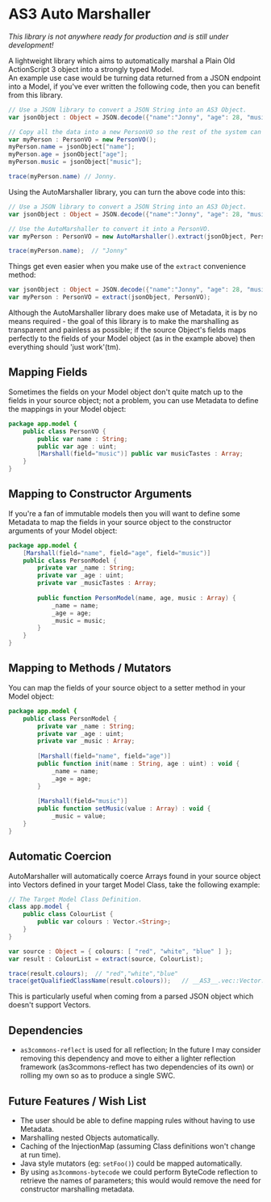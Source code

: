 AS3 Auto Marshaller
===================
*This library is not anywhere ready for production and is still under development!*

A lightweight library which aims to automatically marshal a Plain Old ActionScript 3 object into a strongly typed Model.  
An example use case would be turning data returned from a JSON endpoint into a Model, if you've ever written the 
following code, then you can benefit from this library.

```actionscript
// Use a JSON library to convert a JSON String into an AS3 Object.
var jsonObject : Object = JSON.decode({"name":"Jonny", "age": 28, "music":["nin","mew"]});

// Copy all the data into a new PersonVO so the rest of the system can use it.
var myPerson : PersonVO = new PersonVO();
myPerson.name = jsonObject["name"];
myPerson.age = jsonObject["age"];
myPerson.music = jsonObject["music"];

trace(myPerson.name) // Jonny.
```

Using the AutoMarshaller library, you can turn the above code into this:

```actionscript
// Use a JSON library to convert a JSON String into an AS3 Object.
var jsonObject : Object = JSON.decode({"name":"Jonny", "age": 28, "music":["nin","mew"]});

// Use the AutoMarshaller to convert it into a PersonVO.
var myPerson : PersonVO = new AutoMarshaller().extract(jsonObject, PersonVO);

trace(myPerson.name);  // "Jonny"
```

Things get even easier when you make use of the `extract` convenience method:

```actionscript
var jsonObject : Object = JSON.decode({"name":"Jonny", "age": 28, "music":["nin","mew"]});
var myPerson : PersonVO = extract(jsonObject, PersonVO);
```

Although the AutoMarshaller library does make use of Metadata, it is by no means required - the goal of this library
is to make the marshalling as transparent and painless as possible; if the source Object's fields maps perfectly to
the fields of your Model object (as in the example above) then everything should 'just work'(tm).


Mapping Fields
--------------
Sometimes the fields on your Model object don't quite match up to the fields in your source object; not a problem, 
you can use Metadata to define the mappings in your Model object:

```actionscript
package app.model {
	public class PersonVO {
		public var name : String;
		public var age : uint;
		[Marshall(field="music")] public var musicTastes : Array;
	}
}
```


Mapping to Constructor Arguments
--------------------------------
If you're a fan of immutable models then you will want to define some Metadata to map the fields in your source object
to the constructor arguments of your Model object:

```actionscript
package app.model {
	[Marshall(field="name", field="age", field="music")]
	public class PersonModel {
		private var _name : String;
		private var _age : uint;
		private var _musicTastes : Array;
	
    	public function PersonModel(name, age, music : Array) {
    		_name = name;
    		_age = age;
    		_music = music;
    	}
    }
}
```


Mapping to Methods / Mutators
-----------------------------
You can map the fields of your source object to a setter method in your Model object:

```actionscript
package app.model {
	public class PersonModel {
		private var _name : String;
		private var _age : uint;
		private var _music : Array;
		
		[Marshall(field="name", field="age")]
		public function init(name : String, age : uint) : void {
			_name = name;
			_age = age;
		}
		
		[Marshall(field="music")]
		public function setMusic(value : Array) : void {
			_music = value;
    }
}
```


Automatic Coercion
------------------
AutoMarshaller will automatically coerce Arrays found in your source object into Vectors defined in your target Model
Class, take the following example:

```actionscript
// The Target Model Class Definition.
class app.model {
	public class ColourList {
		public var colours : Vector.<String>;
	}
}

var source : Object = { colours: [ "red", "white", "blue" ] };
var result : ColourList = extract(source, ColourList); 

trace(result.colours);	// "red","white","blue"
trace(getQualifiedClassName(result.colours));	// __AS3__.vec::Vector.<String>
```

This is particularly useful when coming from a parsed JSON object which doesn't support Vectors.


Dependencies
------------
* `as3commons-reflect` is used for all reflection; In the future I may consider removing this dependency and move to
either a lighter reflection framework (as3commons-reflect has two dependencies of its own) or rolling my own so as
to produce a single SWC.


Future Features / Wish List
---------------------------
* The user should be able to define mapping rules without having to use Metadata.
* Marshalling nested Objects automatically.
* Caching of the InjectionMap (assuming Class definitions won't change at run time).
* Java style mutators (eg: `setFoo()`) could be mapped automatically.
* By using `as3commons-bytecode` we could perform ByteCode reflection to retrieve the names of parameters; this would 
would remove the need for constructor marshalling metadata.
 